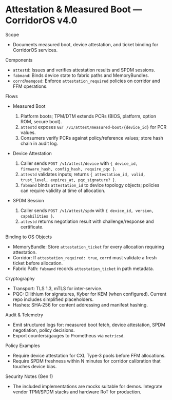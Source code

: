 # Attestation & Measured Boot — CorridorOS v4.0

Scope
- Documents measured boot, device attestation, and ticket binding for CorridorOS services.

Components
- `attestd`: Issues and verifies attestation results and SPDM sessions.
- `fabmand`: Binds device state to fabric paths and MemoryBundles.
- `corrd`/`memqosd`: Enforce `attestation_required` policies on corridor and FFM operations.

Flows
- Measured Boot
  1. Platform boots; TPM/DTM extends PCRs (BIOS, platform, option ROM, secure boot).
  2. `attestd` exposes `GET /v1/attest/measured-boot/{device_id}` for PCR values.
  3. Consumers verify PCRs against policy/reference values; store hash chain in audit log.

- Device Attestation
  1. Caller sends `POST /v1/attest/device` with `{ device_id, firmware_hash, config_hash, require_pqc }`.
  2. `attestd` validates inputs; returns `{ attestation_id, valid, trust_level, expires_at, pqc_signature? }`.
  3. `fabmand` binds `attestation_id` to device topology objects; policies can require validity at time of allocation.

- SPDM Session
  1. Caller sends `POST /v1/attest/spdm` with `{ device_id, version, capabilities }`.
  2. `attestd` returns negotiation result with challenge/response and certificate.

Binding to OS Objects
- MemoryBundle: Store `attestation_ticket` for every allocation requiring attestation.
- Corridor: If `attestation_required: true`, `corrd` must validate a fresh ticket before allocation.
- Fabric Path: `fabmand` records `attestation_ticket` in path metadata.

Cryptography
- Transport: TLS 1.3, mTLS for inter‑service.
- PQC: Dilithium for signatures, Kyber for KEM (when configured). Current repo includes simplified placeholders.
- Hashes: SHA‑256 for content addressing and manifest hashing.

Audit & Telemetry
- Emit structured logs for: measured boot fetch, device attestation, SPDM negotiation, policy decisions.
- Export counters/gauges to Prometheus via `metricsd`.

Policy Examples
- Require device attestation for CXL Type‑3 pools before FFM allocations.
- Require SPDM freshness within N minutes for corridor calibration that touches device bias.

Security Notes (Gen 1)
- The included implementations are mocks suitable for demos. Integrate vendor TPM/SPDM stacks and hardware RoT for production.


